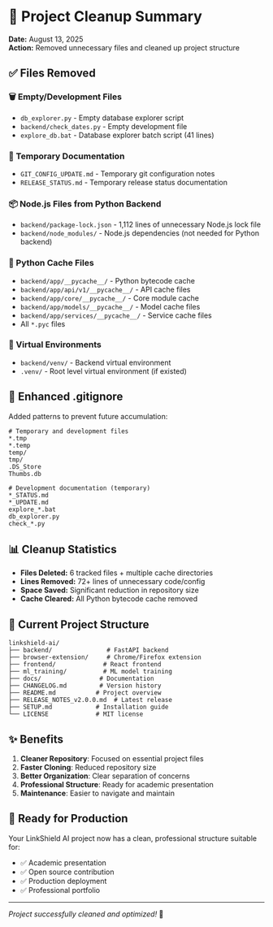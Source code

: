 # 🧹 Project Cleanup Summary

**Date:** August 13, 2025  
**Action:** Removed unnecessary files and cleaned up project structure

## ✅ **Files Removed**

### **🗑️ Empty/Development Files**
- `db_explorer.py` - Empty database explorer script
- `backend/check_dates.py` - Empty development file  
- `explore_db.bat` - Database explorer batch script (41 lines)

### **📄 Temporary Documentation**
- `GIT_CONFIG_UPDATE.md` - Temporary git configuration notes
- `RELEASE_STATUS.md` - Temporary release status documentation

### **📦 Node.js Files from Python Backend**
- `backend/package-lock.json` - 1,112 lines of unnecessary Node.js lock file
- `backend/node_modules/` - Node.js dependencies (not needed for Python backend)

### **🐍 Python Cache Files**
- `backend/app/__pycache__/` - Python bytecode cache
- `backend/app/api/v1/__pycache__/` - API cache files
- `backend/app/core/__pycache__/` - Core module cache
- `backend/app/models/__pycache__/` - Model cache files  
- `backend/app/services/__pycache__/` - Service cache files
- All `*.pyc` files

### **🔧 Virtual Environments**
- `backend/venv/` - Backend virtual environment
- `.venv/` - Root level virtual environment (if existed)

## 🔧 **Enhanced .gitignore**

Added patterns to prevent future accumulation:
```gitignore
# Temporary and development files
*.tmp
*.temp
temp/
tmp/
.DS_Store
Thumbs.db

# Development documentation (temporary)
*_STATUS.md
*_UPDATE.md
explore_*.bat
db_explorer.py
check_*.py
```

## 📊 **Cleanup Statistics**

- **Files Deleted:** 6 tracked files + multiple cache directories
- **Lines Removed:** 72+ lines of unnecessary code/config
- **Space Saved:** Significant reduction in repository size
- **Cache Cleared:** All Python bytecode cache removed

## 🎯 **Current Project Structure**

```
linkshield-ai/
├── backend/               # FastAPI backend
├── browser-extension/     # Chrome/Firefox extension  
├── frontend/             # React frontend
├── ml_training/          # ML model training
├── docs/                # Documentation
├── CHANGELOG.md         # Version history
├── README.md           # Project overview
├── RELEASE_NOTES_v2.0.0.md  # Latest release
├── SETUP.md            # Installation guide
└── LICENSE             # MIT license
```

## ✨ **Benefits**

1. **Cleaner Repository**: Focused on essential project files
2. **Faster Cloning**: Reduced repository size  
3. **Better Organization**: Clear separation of concerns
4. **Professional Structure**: Ready for academic presentation
5. **Maintenance**: Easier to navigate and maintain

## 🚀 **Ready for Production**

Your LinkShield AI project now has a clean, professional structure suitable for:
- ✅ Academic presentation
- ✅ Open source contribution  
- ✅ Production deployment
- ✅ Professional portfolio

---
*Project successfully cleaned and optimized!* 🎉
